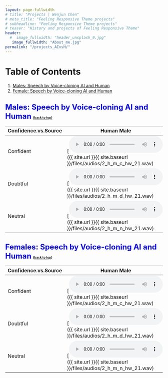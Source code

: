 ```yaml
---
layout: page-fullwidth
# title: "Projects | Wenjun Chen"
# meta_title: "Feeling Responsive Theme projects"
# subheadline: "Feeling Responsive Theme projects"
# teaser: "History and projects of Feeling Responsive Theme"
header:
  #  image_fullwidth: "header_unsplash_9.jpg"
   image_fullwidth: "About_me.jpg"
permalink: "/projects_AIvsH/"
---
```


<!-- <body> -->

<h1 id="table-of-contents">Table of Contents</h1>
<ol>
  <li><a href="#AIvsHuman-m">Males: Speech by Voice-cloning AI and Human</a></li>
  <li><a href="#AIvsHuman-f">Female: Speech by Voice-cloning AI and Human</a></li>

  
</ol>

<h2 id="AIvsHuman-m"><font size="5"><span style="color:blue">Males: Speech by Voice-cloning AI and Human</span></font> <a href="#table-of-contents" style="font-size:10px;">(back to top)</a></h2>

<!-- </body> -->

| Confidence.vs.Source | Human Male | AI Male |
| --- | --- | --- |
| Confident | [<audio src="{{ site.url }}{{ site.baseurl }}/files/audios/2_h_m_c_hw_21.wav" type="audio/wav" controls></audio>]({{ site.url }}{{ site.baseurl }}/files/audios/2_h_m_c_hw_21.wav) | [<audio src="{{ site.url }}{{ site.baseurl }}/files/audios/2_ai_m_c_hw_g_21.wav" type="audio/wav" controls></audio>]({{ site.url }}{{ site.baseurl }}/files/audios/2_ai_m_c_hw_g_21.wav) |
| Doubtful | [<audio src="{{ site.url }}{{ site.baseurl }}/files/audios/2_h_m_d_hw_21.wav" type="audio/wav" controls></audio>]({{ site.url }}{{ site.baseurl }}/files/audios/2_h_m_d_hw_21.wav) | [<audio src="{{ site.url }}{{ site.baseurl }}/files/audios/2_ai_m_d_hw_g_21.wav" type="audio/wav" controls></audio>]({{ site.url }}{{ site.baseurl }}/files/audios/2_ai_m_d_hw_g_21.wav) |
| Neutral | [<audio src="{{ site.url }}{{ site.baseurl }}/files/audios/2_h_m_n_hw_21.wav" type="audio/wav" controls></audio>]({{ site.url }}{{ site.baseurl }}/files/audios/2_h_m_n_hw_21.wav) | [<audio src="{{ site.url }}{{ site.baseurl }}/files/audios/2_ai_m_n_hw_g_21.wav" type="audio/wav" controls></audio>]({{ site.url }}{{ site.baseurl }}/files/audios/2_ai_m_n_hw_g_21.wav) |

<h2 id="AIvsHuman-f"><font size="5"><span style="color:blue">Females: Speech by Voice-cloning AI and Human</span></font> <a href="#table-of-contents" style="font-size:10px;">(back to top)</a></h2>

<!-- </body> -->

| Confidence.vs.Source | Human Male | AI Male |
| --- | --- | --- |
| Confident | [<audio src="{{ site.url }}{{ site.baseurl }}/files/audios/9_h_f_c_hw_20.wav" type="audio/wav" controls></audio>]({{ site.url }}{{ site.baseurl }}/files/audios/2_h_m_c_hw_21.wav) | [<audio src="{{ site.url }}{{ site.baseurl }}/files/audios/9_ai_f_c_hw_g_20.wav" type="audio/wav" controls></audio>]({{ site.url }}{{ site.baseurl }}/files/audios/9_ai_f_c_hw_g_20.wav) |
| Doubtful | [<audio src="{{ site.url }}{{ site.baseurl }}/files/audios/9_h_f_d_hw_20.wav" type="audio/wav" controls></audio>]({{ site.url }}{{ site.baseurl }}/files/audios/2_h_m_d_hw_21.wav) | [<audio src="{{ site.url }}{{ site.baseurl }}/files/audios/9_ai_f_d_hw_g_20.wav" type="audio/wav" controls></audio>]({{ site.url }}{{ site.baseurl }}/files/audios/9_ai_f_d_hw_g_20.wav) |
| Neutral | [<audio src="{{ site.url }}{{ site.baseurl }}/files/audios/9_h_f_n_hw_20.wav" type="audio/wav" controls></audio>]({{ site.url }}{{ site.baseurl }}/files/audios/2_h_m_n_hw_21.wav) | [<audio src="{{ site.url }}{{ site.baseurl }}/files/audios/9_ai_f_n_hw_g_20.wav" type="audio/wav" controls></audio>]({{ site.url }}{{ site.baseurl }}/files/audios/9_ai_f_n_hw_g_20.wav) |


